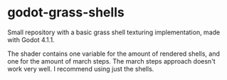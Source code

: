 # godot-grass-shells
Small repository with a basic grass shell texturing implementation, made with Godot 4.1.1.

The shader contains one variable for the amount of rendered shells, and one for the amount of march steps. The march steps approach doesn't work very well. I recommend using just the shells.
